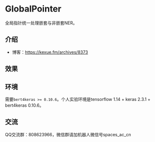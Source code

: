 # GlobalPointer
全局指针统一处理嵌套与非嵌套NER。

## 介绍

- 博客：https://kexue.fm/archives/8373

## 效果

## 环境

需要`bert4keras >= 0.10.6`。个人实验环境是tensorflow 1.14 + keras 2.3.1 + bert4keras 0.10.6。

## 交流
QQ交流群：808623966，微信群请加机器人微信号spaces_ac_cn
